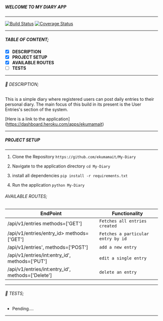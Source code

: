 
##### WELCOME TO MY DIARY APP

------------

[![Build Status](https://travis-ci.org/ekumamait/My-Diary.svg?branch=api_branch)](https://travis-ci.org/ekumamait/My-Diary)
[![Coverage Status](https://coveralls.io/repos/github/ekumamait/My-Diary/badge.svg)](https://coveralls.io/github/ekumamait/My-Diary)

------------
##### TABLE OF CONTENT;


- [x] **DESCRIPTION**
- [x] **PROJECT SETUP**
- [x] **AVAILABLE ROUTES**
- [ ] **TESTS**

------------

###### :page_facing_up: DESCRIPTION;
This is a simple diary where registered users can post daily entries to their personal diary.
The main focus of this build in its present is the User Entries's section of the system.

[Here is a link to the application]
(https://dashboard.heroku.com/apps/ekumamait)

------------

##### PROJECT SETUP

------------

1. Clone the Repository
`https://github.com/ekumamait/My-Diary`

2. Navigate to the application directory
`cd My-Diary`

3. install all dependencies
`pip install -r requirements.txt`

4. Run the application
`python My-Diary`

###### AVAILABLE ROUTES;

|  EndPoint   | Functionality |
| ------------ | ------------ |
| /api/v1/entries methods=['GET'] | `Fetches all entries created`  |
| /api/v1/entries/entry_id> methods=['GET'] |  `Fetches a particular entry by id` |
| /api/v1/entries', methods=['POST'] | `add a new entry`  |
| /api/v1/entries/int:entry_id', methods=['PUT'] | `edit a single entry` |
| /api/v1/entries/int:entry_id', methods=['Delete'] | `delete an entry` |   

------------

###### :microscope: TESTS;
- Pending....

------------

